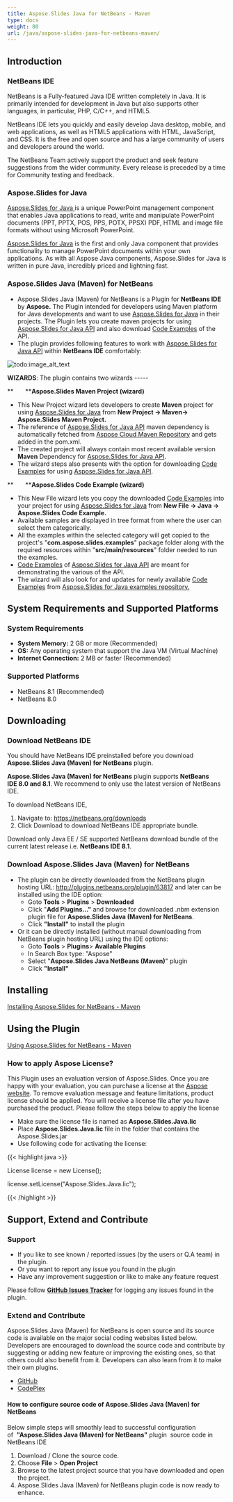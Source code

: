 ```yaml
---
title: Aspose.Slides Java for NetBeans - Maven
type: docs
weight: 80
url: /java/aspose-slides-java-for-netbeans-maven/
---
```


## **Introduction**
### **NetBeans IDE**
NetBeans is a Fully-featured Java IDE written completely in Java. It is primarily intended for development in Java but also supports other languages, in particular, PHP, C/C++, and HTML5.

NetBeans IDE lets you quickly and easily develop Java desktop, mobile, and web applications, as well as HTML5 applications with HTML, JavaScript, and CSS. It is the free and open source and has a large community of users and developers around the world.

The NetBeans Team actively support the product and seek feature suggestions from the wider community. Every release is preceded by a time for Community testing and feedback.
### **Aspose.Slides for Java**
[Aspose.Slides for Java ](http://www.aspose.com/java/powerpoint-component.aspx)is a unique PowerPoint management component that enables Java applications to read, write and manipulate PowerPoint documents (PPT, PPTX, POS, PPS, POTX, PPSX) PDF, HTML and image file formats without using Microsoft PowerPoint.

[Aspose.Slides for Java](http://www.aspose.com/java/powerpoint-component.aspx) is the first and only Java component that provides functionality to manage PowerPoint documents within your own applications. As with all Aspose Java components, Aspose.Slides for Java is written in pure Java, incredibly priced and lightning fast.
### **Aspose.Slides Java (Maven) for NetBeans**
- Aspose.Slides Java (Maven) for NetBeans is a Plugin for **NetBeans IDE** by **Aspose.** The Plugin intended for developers using Maven platform for Java developments and want to use [Aspose.Slides for Java](http://www.aspose.com/java/powerpoint-component.aspx) in their projects. The Plugin lets you create maven projects for using [Aspose.Slides for Java API](http://www.aspose.com/java/powerpoint-component.aspx) and also download [Code Examples](https://github.com/aspose-slides/Aspose.Slides-for-Java/tree/master/Examples) of the API. 
- The plugin provides following features to work with [Aspose.Slides for Java API](http://www.aspose.com/java/powerpoint-component.aspx) within **NetBeans IDE** comfortably: 

![todo:image_alt_text](http://i.imgur.com/KWKGljg.png)


**WIZARDS**:
The plugin contains two wizards -----

**       ****Aspose.Slides Maven Project (wizard)**

- This New Project wizard lets developers to create **Maven** project for using [Aspose.Slides for Java](http://www.aspose.com/java/powerpoint-component.aspx) from **New Project -> Maven-> Aspose.Slides Maven Project.**
- The reference of [Aspose.Slides for Java API](http://www.aspose.com/java/powerpoint-component.aspx) maven dependency is automatically fetched from [Aspose Cloud Maven Repository](http://maven.aspose.com/artifactory/webapp/home.html?0) and gets added in the pom.xml.
- The created project will always contain most recent available version **Maven** Dependency for [Aspose.Slides for Java API](http://www.aspose.com/java/powerpoint-component.aspx).
- The wizard steps also presents with the option for downloading [Code Examples](https://github.com/aspose-slides/Aspose.Slides-for-Java/tree/master/Examples) for using [Aspose.Slides for Java API](http://www.aspose.com/java/powerpoint-component.aspx).

**       ****Aspose.Slides Code Example (wizard)**

- This New File wizard lets you copy the downloaded [Code Examples](https://github.com/aspose-slides/Aspose.Slides-for-Java/tree/master/Examples) into your project for using [Aspose.Slides for Java](http://www.aspose.com/java/powerpoint-component.aspx) from **New File -> Java -> Aspose.Slides Code Example.** 
- Available samples are displayed in tree format from where the user can select them categorically.
- All the examples within the selected category will get copied to the project's "**com.aspose.slides.examples**" package folder along with the required resources within "**src/main/resources**" folder needed to run the examples.
- [Code Examples](https://github.com/aspose-slides/Aspose.Slides-for-Java/tree/master/Examples) of [Aspose.Slides for Java API](http://www.aspose.com/java/powerpoint-component.aspx) are meant for demonstrating the various of the API.
- The wizard will also look for and updates for newly available [Code Examples](https://github.com/aspose-slides/Aspose.Slides-for-Java/tree/master/Examples) from [Aspose.Slides for Java examples repository.](https://github.com/aspose-slides/Aspose.Slides-for-Java/tree/master/Examples)
## **System Requirements and Supported Platforms**
### **System Requirements**
- **System Memory:** 2 GB or more (Recommended)
- **OS:** Any operating system that support the Java VM (Virtual Machine)
- **Internet Connection:** 2 MB or faster (Recommended)
### **Supported Platforms**
- NetBeans 8.1 (Recommended)
- NetBeans 8.0
## **Downloading**
### **Download NetBeans IDE**
You should have NetBeans IDE preinstalled before you download **Aspose.Slides Java (Maven) for NetBeans** plugin.

**Aspose.Slides Java (Maven) for NetBeans** plugin supports **NetBeans IDE 8.0 and 8.1**. We recommend to only use the latest version of NetBeans IDE.

To download NetBeans IDE,

1. Navigate to: <https://netbeans.org/downloads>
1. Click Download to download NetBeans IDE appropriate bundle. 

Download only Java EE / SE supported NetBeans download bundle of the current latest release i.e. **NetBeans IDE 8.1**.
### **Download Aspose.Slides Java (Maven) for NetBeans**
- The plugin can be directly downloaded from the NetBeans plugin hosting URL: <http://plugins.netbeans.org/plugin/63817>
  and later can be installed using the IDE option: 
  - Goto **Tools** > **Plugins** > **Downloaded**
  - Click "**Add Plugins..."** and browse for downloaded .nbm extension plugin file for **Aspose.Slides Java (Maven) for NetBeans**.
  - Click **"Install"** to install the plugin
- Or it can be directly installed (without manual downloading from NetBeans plugin hosting URL) using the IDE options: 
  - Goto **Tools** > **Plugins**> **Available Plugins**
  - In Search Box type: "Aspose"
  - Select "**Aspose.Slides Java NetBeans (Maven)**" plugin
  - Click **"Install"**
## **Installing**
[Installing Aspose.Slides for NetBeans - Maven](http://www.aspose.com/docs/display/slidesjava/Installing+and+Using+Aspose.Slides+for+NetBeans+-+Maven#InstallingandUsingAspose.SlidesforNetBeans-Maven-Installing)
## **Using the Plugin**
[Using Aspose.Slides for NetBeans - Maven](http://www.aspose.com/docs/display/slidesjava/Installing+and+Using+Aspose.Slides+for+NetBeans+-+Maven#InstallingandUsingAspose.SlidesforNetBeans-Maven-Using)
### **How to apply Aspose License?**
This Plugin uses an evaluation version of Aspose.Slides. Once you are happy with your evaluation, you can purchase a license at the [Aspose website](http://www.aspose.com/purchase/default.aspx).
To remove evaluation message and feature limitations, product license should be applied. You will receive a license file after you have purchased the product. Please follow the steps below to apply the license

- Make sure the license file is named as **Aspose.Slides.Java.lic**
- Place **Aspose.Slides.Java.lic** file in the folder that contains the Aspose.Slides.jar
- Use following code for activating the license: 

{{< highlight java >}}

 License license = new License();

license.setLicense("Aspose.Slides.Java.lic");

{{< /highlight >}}
## **Support, Extend and Contribute**
### **Support**
- If you like to see known / reported issues (by the users or Q.A team) in the plugin.
- Or you want to report any issue you found in the plugin
- Have any improvement suggestion or like to make any feature request

Please follow [**GitHub Issues Tracker**](https://github.com/aspose-slides/Aspose.Slides-for-Java/issues) for logging any issues found in the plugin.
### **Extend and Contribute**
Aspose.Slides Java (Maven) for NetBeans is open source and its source code is available on the major social coding websites listed below. Developers are encouraged to download the source code and contribute by suggesting or adding new feature or improving the existing ones, so that others could also benefit from it. Developers can also learn from it to make their own plugins.

- [GitHub](https://github.com/aspose-slides/Aspose.Slides-for-Java/tree/master/Plugins/Aspose.Slides%20Java%20\(Maven\)%20for%20NetBeans)
- [CodePlex](https://asposeslidesjavanetbeans.codeplex.com/)
#### **How to configure source code of Aspose.Slides Java (Maven) for NetBeans**
Below simple steps will smoothly lead to successful configuration of  **"Aspose.Slides Java (Maven) for NetBeans"** plugin  source code in NetBeans IDE

1. Download / Clone the source code.
1. Choose **File** > **Open Project**
1. Browse to the latest project source that you have downloaded and open the project.
1. Aspose.Slides Java (Maven) for NetBeans plugin code is now ready to enhance.
